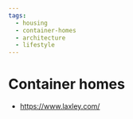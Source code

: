 ```yaml
---
tags:
  - housing
  - container-homes
  - architecture
  - lifestyle
---
```


# Container homes

- https://www.laxley.com/

